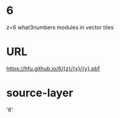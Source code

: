# 6
z=6 what3numbers modules in vector tiles

# URL
https://hfu.github.io/6/{z}/{x}/{y}.pbf

# source-layer
'6'
